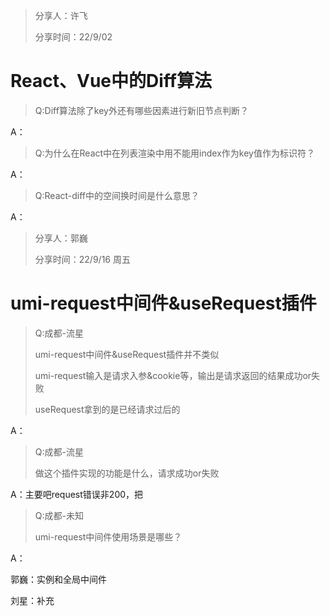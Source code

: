 > 分享人：许飞 
>
> 分享时间：22/9/02 

# React、Vue中的Diff算法

> Q:Diff算法除了key外还有哪些因素进行新旧节点判断？
>

A：



> Q:为什么在React中在列表渲染中用不能用index作为key值作为标识符？
>

A：



> Q:React-diff中的空间换时间是什么意思？
>

A：



















> 分享人：郭巍 
>
> 分享时间：22/9/16 周五

# umi-request中间件&useRequest插件

> Q:成都-流星
>
> umi-request中间件&useRequest插件并不类似
>
> umi-request输入是请求入参&cookie等，输出是请求返回的结果成功or失败
>
> useRequest拿到的是已经请求过后的

A：



> Q:成都-流星
>
> 做这个插件实现的功能是什么，请求成功or失败

A：主要吧request错误非200，把



> Q:成都-未知
>
> umi-request中间件使用场景是哪些？

A：

郭巍：实例和全局中间件

刘星：补充

